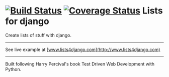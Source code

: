 
[![Build Status](https://travis-ci.org/bjdixon/lists4django.svg?branch=master)](https://travis-ci.org/bjdixon/lists4django) [![Coverage Status](https://coveralls.io/repos/bjdixon/lists4django/badge.png)](https://coveralls.io/r/bjdixon/lists4django)
Lists for django
================

Create lists of stuff with django. 

----------------------------------

See live example at [www.lists4django.com](http://www.lists4django.com)

-------------------------------------------------------------------

Built following Harry Percival's book Test Driven Web Development with Python. 



